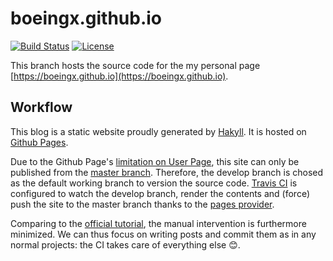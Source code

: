 # boeingx.github.io

[![Build Status](https://travis-ci.org/BoeingX/boeingx.github.io.svg?branch=develop)](https://travis-ci.org/BoeingX/boeingx.github.io)
[![License](https://img.shields.io/badge/License-BSD%203--Clause-blue.svg)](https://opensource.org/licenses/BSD-3-Clause)

This branch hosts the source code for the my personal page [https://boeingx.github.io](https://boeingx.github.io).

## Workflow

This blog is a static website proudly generated by [Hakyll](https://jaspervdj.be/hakyll/).
It is hosted on [Github Pages](https://pages.github.com/).

Due to the Github Page's [limitation on User Page](https://help.github.com/articles/configuring-a-publishing-source-for-github-pages/),
this site can only be published from the [master branch](https://github.com/BoeingX/boeingx.github.io/tree/master).
Therefore, the develop branch is chosed as the default working branch to version the source code.
[Travis CI](https://travis-ci.com/) is configured to watch the develop branch,
render the contents and (force) push the site to the master branch thanks to the [pages provider](https://docs.travis-ci.com/user/deployment/pages/).

Comparing to the [official tutorial](https://jaspervdj.be/hakyll/tutorials/github-pages-tutorial.html), the manual intervention is furthermore minimized. 
We can thus focus on writing posts and commit them as in any normal projects:
the CI takes care of everything else :blush:.

